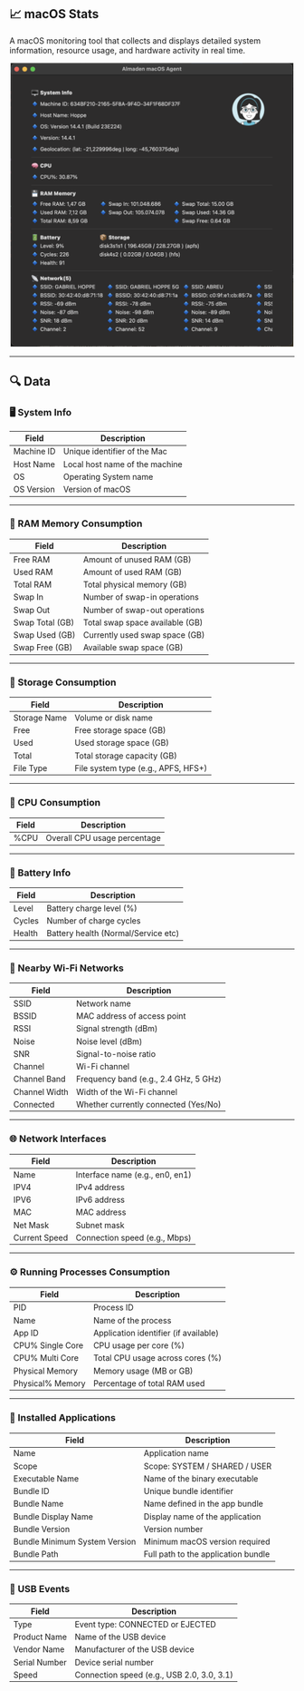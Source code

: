 ## 📈 macOS Stats

A macOS monitoring tool that collects and displays detailed system information, resource usage, and hardware activity in real time.

<p align="center">
  <img src="./app-screenshot.png" width="500" />
</p>

---

## 🔍 Data

### 🖥️ System Info

| Field       | Description                   |
|-------------|-------------------------------|
| Machine ID  | Unique identifier of the Mac  |
| Host Name   | Local host name of the machine |
| OS          | Operating System name         |
| OS Version  | Version of macOS              |

---

### 🧠 RAM Memory Consumption

| Field            | Description                           |
|------------------|---------------------------------------|
| Free RAM         | Amount of unused RAM (GB)             |
| Used RAM         | Amount of used RAM (GB)               |
| Total RAM        | Total physical memory (GB)            |
| Swap In          | Number of swap-in operations          |
| Swap Out         | Number of swap-out operations         |
| Swap Total (GB)  | Total swap space available (GB)       |
| Swap Used (GB)   | Currently used swap space (GB)        |
| Swap Free (GB)   | Available swap space (GB)             |

---

### 💾 Storage Consumption

| Field        | Description                            |
|--------------|----------------------------------------|
| Storage Name | Volume or disk name                    |
| Free         | Free storage space (GB)                |
| Used         | Used storage space (GB)                |
| Total        | Total storage capacity (GB)            |
| File Type    | File system type (e.g., APFS, HFS+)     |

---

### 🧮 CPU Consumption

| Field | Description                      |
|-------|----------------------------------|
| %CPU  | Overall CPU usage percentage     |

---

### 🔋 Battery Info

| Field   | Description                         |
|---------|-------------------------------------|
| Level   | Battery charge level (%)            |
| Cycles  | Number of charge cycles             |
| Health  | Battery health (Normal/Service etc) |

---

### 📶 Nearby Wi-Fi Networks

| Field         | Description                            |
|---------------|----------------------------------------|
| SSID          | Network name                           |
| BSSID         | MAC address of access point            |
| RSSI          | Signal strength (dBm)                  |
| Noise         | Noise level (dBm)                      |
| SNR           | Signal-to-noise ratio                  |
| Channel       | Wi-Fi channel                          |
| Channel Band  | Frequency band (e.g., 2.4 GHz, 5 GHz)  |
| Channel Width | Width of the Wi-Fi channel             |
| Connected     | Whether currently connected (Yes/No)   |

---

### 🌐 Network Interfaces

| Field         | Description                      |
|---------------|----------------------------------|
| Name          | Interface name (e.g., en0, en1)  |
| IPV4          | IPv4 address                     |
| IPV6          | IPv6 address                     |
| MAC           | MAC address                      |
| Net Mask      | Subnet mask                      |
| Current Speed | Connection speed (e.g., Mbps)    |

---

### ⚙️ Running Processes Consumption

| Field               | Description                              |
|---------------------|------------------------------------------|
| PID                 | Process ID                               |
| Name                | Name of the process                      |
| App ID              | Application identifier (if available)    |
| CPU% Single Core    | CPU usage per core (%)                   |
| CPU% Multi Core     | Total CPU usage across cores (%)         |
| Physical Memory     | Memory usage (MB or GB)                  |
| Physical% Memory    | Percentage of total RAM used             |

---

### 🧩 Installed Applications

| Field                          | Description                                      |
|--------------------------------|--------------------------------------------------|
| Name                           | Application name                                |
| Scope                          | Scope: SYSTEM / SHARED / USER                   |
| Executable Name                | Name of the binary executable                   |
| Bundle ID                      | Unique bundle identifier                        |
| Bundle Name                    | Name defined in the app bundle                  |
| Bundle Display Name            | Display name of the application                 |
| Bundle Version                 | Version number                                  |
| Bundle Minimum System Version | Minimum macOS version required                  |
| Bundle Path                    | Full path to the application bundle             |

---

### 🔌 USB Events

| Field         | Description                                   |
|---------------|-----------------------------------------------|
| Type          | Event type: CONNECTED or EJECTED             |
| Product Name  | Name of the USB device                        |
| Vendor Name   | Manufacturer of the USB device                |
| Serial Number | Device serial number                          |
| Speed         | Connection speed (e.g., USB 2.0, 3.0, 3.1)    |
